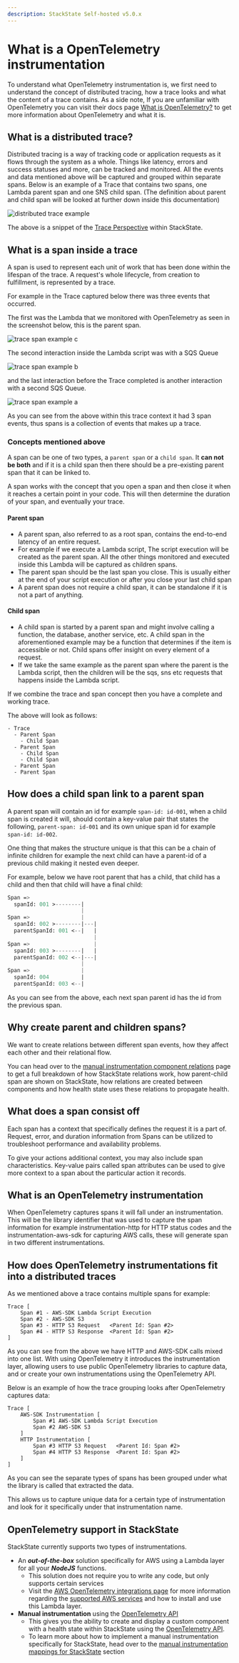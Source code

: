 ```yaml
---
description: StackState Self-hosted v5.0.x
---
```


# What is a OpenTelemetry instrumentation
To understand what OpenTelemetry instrumentation is, we first need to understand the concept of distributed tracing,
how a trace looks and what the content of a trace contains. 
As a side note, If you are unfamiliar with OpenTelemetry
you can visit their docs page [What is OpenTelemetry?](https://opentelemetry.io/docs/concepts/what-is-opentelemetry/) to get more
information about OpenTelemetry and what it is.

## What is a distributed trace?
Distributed tracing is a way of tracking code or application requests as it flows through the system as a whole.
Things like latency, errors and success statuses and more, can be tracked and monitored.
All the events and data mentioned above will be captured and grouped within separate spans.
Below is an example of a Trace that contains two spans, one Lambda parent span and one SNS child span. 
(The definition about parent and child span will be looked at further down inside this documentation)

![distributed trace example](../../../.gitbook/assets/otel_example_trace_with_spans.png)

The above is a snippet of the [Trace Perspective](/use/stackstate-ui/perspectives/traces-perspective.md) within StackState.


## What is a span inside a trace
A span is used to represent each unit of work that has been done within the lifespan of the trace.
A request's whole lifecycle, from creation to fulfillment, is represented by a trace.

For example in the Trace captured below there was three events that occurred.

The first was the Lambda that we monitored with OpenTelemetry as seen in the screenshot below, this is the parent span.

![trace span example c](../../../.gitbook/assets/otel_example_trace_span_c.png)

The second interaction inside the Lambda script was with a SQS Queue

![trace span example b](../../../.gitbook/assets/otel_example_trace_span_b.png)

and the last interaction before the Trace completed is another interaction with a second SQS Queue.

![trace span example a](../../../.gitbook/assets/otel_example_trace_span_a.png)

As you can see from the above within this trace context it had 3 span events, 
thus spans is a collection of events that makes up a trace.

### Concepts mentioned above

A span can be one of two types, a `parent span` or a `child span`. It **can not be both** and if it
is a child span then there should be a pre-existing parent span that it can be linked to.

A span works with the concept that you open a span and then close it when it reaches a certain point in your code.
This will then determine the duration of your span, and eventually your trace.

#### Parent span
  - A parent span, also referred to as a root span, contains the end-to-end latency of an entire request.
  - For example if we execute a Lambda script, The script execution will be created as the parent span. All the other
    things monitored and executed inside this Lambda will be captured as children spans.
  - The parent span should be the last span you close. This is usually either at the end of your script execution or after you close your last child span
  - A parent span does not require a child span, it can be standalone if it is not a part of anything.

#### Child span
  - A child span is started by a parent span and might involve calling a function, the database, another service, etc.
    A child span in the aforementioned example may be a function that determines if the item is accessible or not.
    Child spans offer insight on every element of a request.
  - If we take the same example as the parent span where the parent is the Lambda script, then the children will
    be the sqs, sns etc requests that happens inside the Lambda script.

If we combine the trace and span concept then you have a complete and working trace.

The above will look as follows:

```text
- Trace
  - Parent Span
    - Child Span
  - Parent Span
    - Child Span
    - Child Span
  - Parent Span
  - Parent Span
```

## How does a child span link to a parent span
A parent span will contain an id for example `span-id: id-001`, when a child span is created it will,
should contain a key-value pair that states the following, `parent-span: id-001` and its own unique
span id for example `span-id: id-002`. 

One thing that makes the structure unique is that this can be a chain of infinite
children for example the next child can have a parent-id of a previous child making it nested even deeper.

For example, below we have root parent that has a child, that child has a child and then that child will have a final child:

```sass
Span =>
  spanId: 001 >--------|
                       |
Span =>                |
  spanId: 002 >--------|---|
  parentSpanId: 001 <--|   |
                           |
Span =>                    |
  spanId: 003 >--------|   |
  parentSpanId: 002 <--|---|
                       |
Span =>                |
  spanId: 004          |
  parentSpanId: 003 <--|
```

As you can see from the above, each next span parent id has the id from the previous span.

## Why create parent and children spans?

We want to create relations between different span events, how they affect each other and their relational flow.

You can head over to the [manual instrumentation component relations](/configure/opentelemetry/traces/manual-instrumentation-component-relations.md) page to get a full
breakdown of how StackState relations work, how parent-child span are shown on StackState, how relations are created between
components and how health state uses these relations to propagate health.


## What does a span consist off
Each span has a context that specifically defines the request it is a part of.
Request, error, and duration information from Spans can be utilized to troubleshoot performance and availability problems.

To give your actions additional context, you may also include span characteristics.
Key-value pairs called span attributes can be used to give more context to a span about the particular action it records.

## What is an OpenTelemetry instrumentation
When OpenTelemetry captures spans it will fall under an instrumentation. This will be the
library identifier that was used to capture the span information for example instrumentation-http for 
HTTP status codes and the instrumentation-aws-sdk for capturing AWS calls, these will generate span in two different instrumentations.


## How does OpenTelemetry instrumentations fit into a distributed traces
As we mentioned above a trace contains multiple spans for example:

```shell
Trace [
    Span #1 - AWS-SDK Lambda Script Execution
    Span #2 - AWS-SDK S3
    Span #3 - HTTP S3 Request   <Parent Id: Span #2>
    Span #4 - HTTP S3 Response  <Parent Id: Span #2>
]
```

As you can see from the above we have HTTP and AWS-SDK calls mixed into one list.
With using OpenTelemetry it introduces the instrumentation layer, allowing users to use public 
OpenTelemetry libraries to capture data, and or create your own instrumentations using the 
OpenTelemetry API.

Below is an example of how the trace grouping looks after OpenTelemetry captures data:

```shell
Trace [
    AWS-SDK Instrumentation [
        Span #1 AWS-SDK Lambda Script Execution
        Span #2 AWS-SDK S3
    ]
    HTTP Instrumentation [
        Span #3 HTTP S3 Request   <Parent Id: Span #2>
        Span #4 HTTP S3 Response  <Parent Id: Span #2>
    ]
]
```

As you can see the separate types of spans has been grouped under what the library is called that extracted the data.

This allows us to capture unique data for a certain type of instrumentation and look for it specifically under that instrumentation name.


## OpenTelemetry support in StackState
StackState currently supports two types of instrumentations.

- An ***out-of-the-box*** solution specifically for AWS using a Lambda layer for all your ***NodeJS*** functions. 
  - This solution does not require you to write any code, but only supports certain services
  - Visit the [AWS OpenTelemetry integrations page](/stackpacks/integrations/aws/opentelemetry-nodejs.md) for more information regarding the [supported AWS services](/stackpacks/integrations/aws/opentelemetry-nodejs.md#supported-services) and how to install and use this Lambda layer.
- **Manual instrumentation** using the [OpenTelemetry API](https://opentelemetry.io/docs/instrumentation/)
  - This gives you the ability to create and display a custom component with a health state within StackState using the [OpenTelemetry API](https://opentelemetry.io/docs/instrumentation/).
  - To learn more about how to implement a manual instrumentation specifically for StackState, head over to the [manual instrumentation mappings for StackState](/configure/opentelemetry/traces/manual-instrumentation-mappings-for-stackstate.md) section











